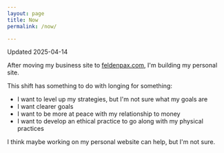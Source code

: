 ```yaml
---
layout: page
title: Now
permalink: /now/

---
```

Updated 2025-04-14

After moving my business site to [feldenpax.com](https://feldenpax.com), I'm building my personal site. 

This shift has something to do with longing for something:
- I want to level up my strategies, but I'm not sure what my goals are
- I want clearer goals
- I want to be more at peace with my relationship to money
- I want to develop an ethical practice to go along with my physical practices

I think maybe working on my personal website can help, but I'm not sure.